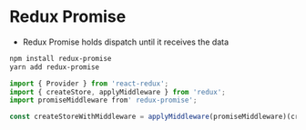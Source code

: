 # Redux Promise
 - Redux Promise holds dispatch until it receives the data

```bash
npm install redux-promise
yarn add redux-promise
```

 ```js
import { Provider } from 'react-redux';
import { createStore, applyMiddleware } from 'redux';
import promiseMiddleware from' redux-promise';

 const createStoreWithMiddleware = applyMiddleware(promiseMiddleware)(createStore)
 ```
